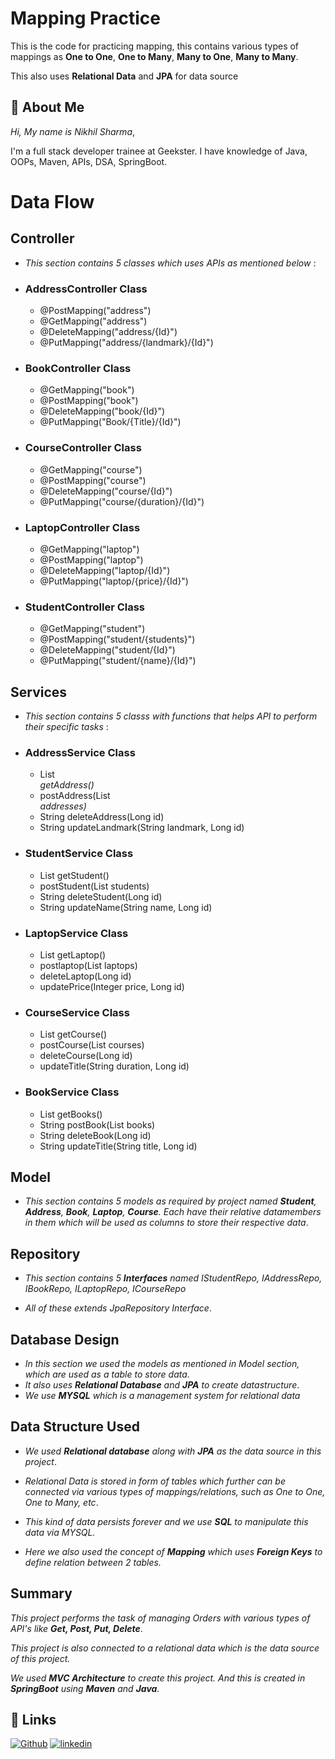 
# Mapping Practice

This is the code for practicing mapping, this contains various types of mappings as **One to One**, **One to Many**, **Many to One**, **Many to Many**.

This also uses **Relational Data** and **JPA** for data source



## 🚀 About Me
*Hi, My name is Nikhil Sharma*,

I'm a full stack developer trainee at Geekster. I have knowledge of Java, OOPs, Maven, APIs, DSA, SpringBoot.


# Data Flow

## Controller
-   *This section contains 5 classes which uses APIs as mentioned below* :

* ### AddressController Class

    * @PostMapping("address")
    * @GetMapping("address")
    * @DeleteMapping("address/{Id}")
    * @PutMapping("address/{landmark}/{Id}")

* ### BookController Class

    * @GetMapping("book")
    * @PostMapping("book")
    * @DeleteMapping("book/{Id}")
    * @PutMapping("Book/{Title}/{Id}")

* ### CourseController Class

    * @GetMapping("course")
    * @PostMapping("course")
    * @DeleteMapping("course/{Id}")
    * @PutMapping("course/{duration}/{Id}")

* ### LaptopController Class

    * @GetMapping("laptop")
    * @PostMapping("laptop")
    * @DeleteMapping("laptop/{Id}")
    * @PutMapping("laptop/{price}/{Id}")
 
* ### StudentController Class
    * @GetMapping("student")
    * @PostMapping("student/{students}")
    * @DeleteMapping("student/{Id}")
    * @PutMapping("student/{name}/{Id}")

## Services
-  *This section contains 5 classs with functions that helps API to perform their specific tasks* : 

* ### AddressService Class

    * List<Address> getAddress() 
    * postAddress(List<Address> addresses)
    * String deleteAddress(Long id)
    * String updateLandmark(String landmark, Long id)

* ### StudentService Class

    * List<Student> getStudent()
    * postStudent(List<Student> students)
    * String deleteStudent(Long id)
    * String updateName(String name, Long id)

* ### LaptopService Class

    * List<Laptop> getLaptop()
    * postlaptop(List<Laptop> laptops)
    * deleteLaptop(Long id)
    * updatePrice(Integer price, Long id)

* ### CourseService Class
    
    * List<Course> getCourse()
    * postCourse(List<Course> courses)
    * deleteCourse(Long id)
    * updateTitle(String duration, Long id)  

* ### BookService Class
    
    * List<Book> getBooks()
    * String postBook(List<Book> books)
    * String deleteBook(Long id)
    * String updateTitle(String title, Long id)

## Model
- *This section contains 5 models as required by project named **Student**, **Address**, **Book**, **Laptop**, **Course**. Each have their relative datamembers in them which will be used as columns to store their respective data*.    

##  Repository
- *This section contains 5 **Interfaces** named IStudentRepo, IAddressRepo, IBookRepo, ILaptopRepo, ICourseRepo*

- *All of these extends JpaRepository Interface*.


## Database Design
- *In this section we used the models as mentioned in Model section, which are used as a table to store data*.
- *It also uses **Relational Database** and **JPA** to create datastructure*.
- *We use **MYSQL** which is a management system for relational data*

## Data Structure Used

- *We used **Relational database** along with **JPA** as the data source in this project*.

- *Relational Data is stored in form of tables which further can be connected via various types of mappings/relations, such as One to One, One to Many, etc*.

- *This kind of data persists forever and we use **SQL** to manipulate this data via MYSQL.*

- *Here we also used the concept of **Mapping** which uses **Foreign Keys** to define relation between 2 tables.*
## Summary

*This project performs the task of managing Orders with various types of API's like **Get, Post, Put, Delete***.

*This project is also connected to a relational data which is the data source of this project.*

*We used **MVC Architecture** to create this project. 
And this is created in **SpringBoot** using **Maven** and **Java**.*


## 🔗 Links
[![Github](https://img.shields.io/badge/Github-000?style=for-the-badge&logo=ko-fi&logoColor=white)](https://github.com/Nikhil-Sharma-CS)
[![linkedin](https://img.shields.io/badge/linkedin-0A66C2?style=for-the-badge&logo=linkedin&logoColor=white)](https://www.linkedin.com/in/nikhil-sharma-cse)


